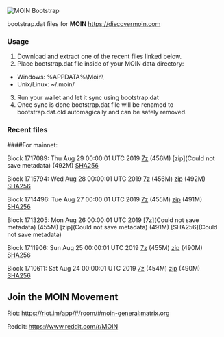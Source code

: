 ![MOIN Bootstrap](https://i.imgur.com/KjM1jMp.jpg)

bootstrap.dat files for **MOIN** https://discovermoin.com

### Usage

1. Download and extract one of the recent files linked below.
2. Place bootstrap.dat file inside of your MOIN data directory:
 - Windows: %APPDATA%\Moin\
 - Unix/Linux: ~/.moin/
3. Run your wallet and let it sync using bootstrap.dat
4. Once sync is done bootstrap.dat file will be renamed to bootstrap.dat.old automagically and can be safely removed.


### Recent files

####For mainnet:

Block 1717089: Thu Aug 29 00:00:01 UTC 2019 [7z]() (456M) [zip](Could not save metadata) (492M) [SHA256](https://transfer.sh/13yPel/sha256.txt)

Block 1715794: Wed Aug 28 00:00:01 UTC 2019 [7z](https://transfer.sh/Nb6dZ/bootstrap.dat.20190828.7z) (456M) [zip](https://transfer.sh/pbWpj/bootstrap.dat.20190828.zip) (492M) [SHA256](https://transfer.sh/HASCT/sha256.txt)

Block 1714496: Tue Aug 27 00:00:01 UTC 2019 [7z](https://transfer.sh/vkxxa/bootstrap.dat.20190827.7z) (455M) [zip](https://transfer.sh/JW8qe/bootstrap.dat.20190827.zip) (491M) [SHA256](https://transfer.sh/RuVaN/sha256.txt)

Block 1713205: Mon Aug 26 00:00:01 UTC 2019 [7z](Could not save metadata) (455M) [zip](Could not save metadata) (491M) [SHA256](Could not save metadata)

Block 1711906: Sun Aug 25 00:00:01 UTC 2019 [7z](https://transfer.sh/9xF1N/bootstrap.dat.20190825.7z) (455M) [zip](https://transfer.sh/KFHwO/bootstrap.dat.20190825.zip) (490M) [SHA256](https://transfer.sh/BCUSB/sha256.txt)

Block 1710611: Sat Aug 24 00:00:01 UTC 2019 [7z](https://transfer.sh/sJWys/bootstrap.dat.20190824.7z) (454M) [zip](https://transfer.sh/LFv6W/bootstrap.dat.20190824.zip) (490M) [SHA256](https://transfer.sh/Rqnv4/sha256.txt)

## Join the MOIN Movement

Riot: https://riot.im/app/#/room/#moin-general:matrix.org

Reddit: https://www.reddit.com/r/MOIN
